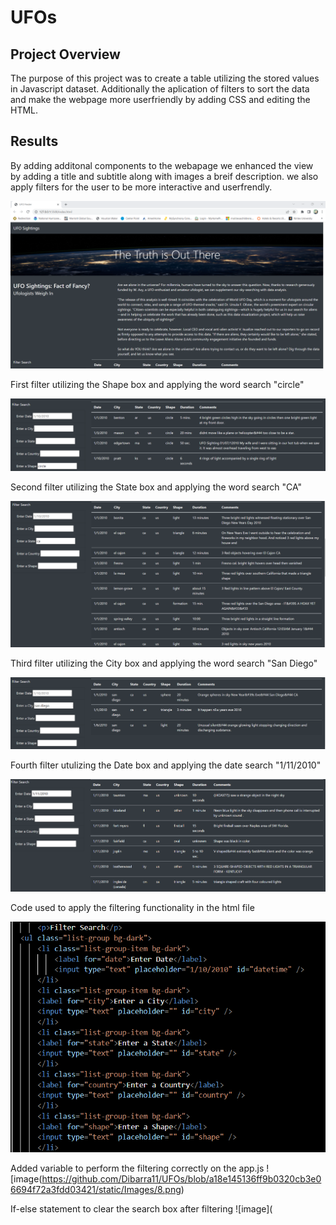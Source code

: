 # UFOs

## Project Overview

The purpose of this project was to create a table utilizing the stored values in Javascript dataset. Additionally the aplication of filters to sort the data and make the webpage more userfriendly by adding CSS and editing the HTML.

## Results

By adding additonal components to the webapage we enhanced the view by adding a title and subtitle along with images a breif description. we also apply filters for the user to be more interactive and userfrendly. 

![image](https://github.com/Dibarra11/UFOs/blob/f4a0dc81ab32de264819c7be37b0fffc7e7f2327/static/Images/1.png)

First filter utilizing the Shape box and applying the word search "circle"

![image](https://github.com/Dibarra11/UFOs/blob/284f992ca29ab24f43efa661c5903885fc2bb067/static/Images/2.png)

Second filter utilizing the State box and applying the word search "CA"

![image](https://github.com/Dibarra11/UFOs/blob/041710eff4d66749c9f0c314ee3a969326d5b498/static/Images/3.png)

Third filter utilizing the City box and applying the word search "San Diego"

![image](https://github.com/Dibarra11/UFOs/blob/d4366026ee7abe20a60a4d1a7196d57bb2c5f3a0/static/Images/4.png)

Fourth filter utulizing the Date box and applying the date search "1/11/2010"

![image](https://github.com/Dibarra11/UFOs/blob/16cf23bc67c94502f48a1d0c9e89eb34b5ec521c/static/Images/5.png)

Code used to apply the filtering functionality in the html file

![image](https://github.com/Dibarra11/UFOs/blob/7d405d73bab40db1139e582e92fc5e756c76b171/static/Images/6.png)

Added variable to perform the filtering correctly on the app.js
![image(https://github.com/Dibarra11/UFOs/blob/a18e145136ff9b0320cb3e06694f72a3fdd03421/static/Images/8.png)

If-else statement to clear the search box after filtering
![image](
